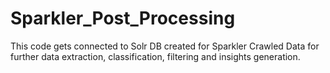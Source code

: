 # Sparkler_Post_Processing
This code gets connected to Solr DB created for Sparkler Crawled Data for further data extraction, classification, filtering and insights generation.
